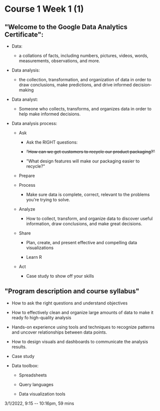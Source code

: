 # Course 1 Week 1 (1)

## "Welcome to the Google Data Analytics Certificate":

-   Data: 
    -   a collations of facts, including numbers, pictures, videos, words, measurements, observations, and more.

-   Data analysis: 

    -   the collection, transformation, and organization of data in order to draw conclusions, make predictions, and drive informed decision-making

-   Data analyst:

    -   Someone who collects, transforms, and organizes data in order to help make informed decisions.

-   Data analysis process:

    -   Ask

        -   Ask the RIGHT questions:

        -   ~~"How can we get customers to recycle our product packaging?"~~
        -   "What design features will make our packaging easier to recycle?"

    -   Prepare
    -   Process

        -   Make sure data is complete, correct, relevant to the problems you're trying to solve.

    -   Analyze

        -   How to collect, transform, and organize data to discover useful information, draw conclusions, and make great decisions.

    -   Share

        -   Plan, create, and present effective and compelling data visualizations
   
        -   Learn R

    -   Act

        -   Case study to show off your skills

## "Program description and course syllabus"

-   How to ask the right questions and understand objectives
-   How to effectively clean and organize large amounts of data to make it ready fo high-quality analysis
-   Hands-on experience using tools and techniques to recognize patterns and uncover relationships between data points.
-   How to design visuals and dashboards to communicate the analysis results. 
-   Case study
-   Data toolbox:

    -   Spreadsheets
    
    -   Query languages
    -   Data visualization tools
    
3/1/2022, 9:15 -- 10:16pm, 59 mins